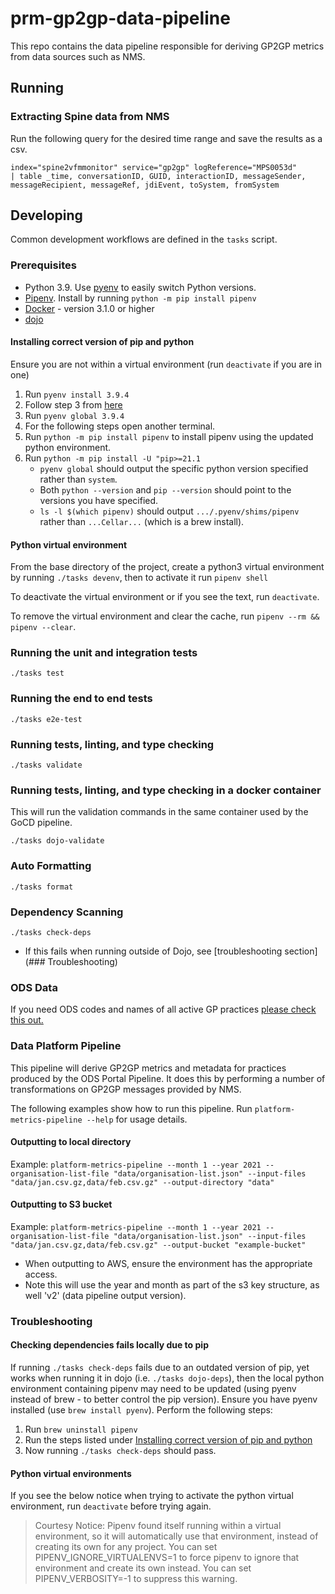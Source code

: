 # prm-gp2gp-data-pipeline

This repo contains the data pipeline responsible for deriving GP2GP metrics from data sources such as NMS.

## Running

### Extracting Spine data from NMS

Run the following query for the desired time range and save the results as a csv.

```
index="spine2vfmmonitor" service="gp2gp" logReference="MPS0053d"
| table _time, conversationID, GUID, interactionID, messageSender, messageRecipient, messageRef, jdiEvent, toSystem, fromSystem
```

## Developing

Common development workflows are defined in the `tasks` script.

### Prerequisites

- Python 3.9. Use [pyenv](https://github.com/pyenv/pyenv) to easily switch Python versions.
- [Pipenv](https://pypi.org/project/pipenv/). Install by running `python -m pip install pipenv`
- [Docker](https://www.docker.com/get-started) - version 3.1.0 or higher
- [dojo](https://github.com/kudulab/dojo)

#### Installing correct version of pip and python

Ensure you are not within a virtual environment (run `deactivate` if you are in one)

1. Run `pyenv install 3.9.4`
2. Follow step 3 from [here](https://github.com/pyenv/pyenv#basic-github-checkout )
3. Run `pyenv global 3.9.4`
4. For the following steps open another terminal.
5. Run `python -m pip install pipenv` to install pipenv using the updated python environment.
6. Run `python -m pip install -U "pip>=21.1`
   - `pyenv global` should output the specific python version specified rather than `system`.
   - Both `python --version` and `pip --version` should point to the versions you have specified.
   - `ls -l $(which pipenv)` should output `.../.pyenv/shims/pipenv` rather than `...Cellar...` (which is a brew install).

#### Python virtual environment

From the base directory of the project, create a python3 virtual environment by running `./tasks devenv`, then to activate it run `pipenv shell`

To deactivate the virtual environment or if you see the text, run `deactivate`.

To remove the virtual environment and clear the cache, run `pipenv --rm && pipenv --clear`.

### Running the unit and integration tests

`./tasks test`

### Running the end to end tests

`./tasks e2e-test`

### Running tests, linting, and type checking

`./tasks validate`

### Running tests, linting, and type checking in a docker container

This will run the validation commands in the same container used by the GoCD pipeline.

`./tasks dojo-validate`

### Auto Formatting

`./tasks format`

### Dependency Scanning

`./tasks check-deps`
- If this fails when running outside of Dojo, see [troubleshooting section](### Troubleshooting) 

### ODS Data

If you need ODS codes and names of all active GP practices
[please check this out.](https://github.com/nhsconnect/prm-gp2gp-ods-downloader#readme)

### Data Platform Pipeline

This pipeline will derive GP2GP metrics and metadata for practices produced by the ODS Portal Pipeline. It does this by performing a number of transformations on GP2GP messages provided by NMS.

The following examples show how to run this pipeline. Run `platform-metrics-pipeline --help` for usage details.

#### Outputting to local directory

Example: `platform-metrics-pipeline --month 1 --year 2021 --organisation-list-file "data/organisation-list.json" --input-files "data/jan.csv.gz,data/feb.csv.gz" --output-directory "data"`

#### Outputting to S3 bucket

Example: `platform-metrics-pipeline --month 1 --year 2021 --organisation-list-file "data/organisation-list.json" --input-files "data/jan.csv.gz,data/feb.csv.gz" --output-bucket "example-bucket"`

- When outputting to AWS, ensure the environment has the appropriate access.
- Note this will use the year and month as part of the s3 key structure, as well 'v2' (data pipeline output version). 

### Troubleshooting

#### Checking dependencies fails locally due to pip

If running `./tasks check-deps` fails due to an outdated version of pip, yet works when running it in dojo (i.e. `./tasks dojo-deps`), then the local python environment containing pipenv may need to be updated (using pyenv instead of brew - to better control the pip version).
Ensure you have pyenv installed (use `brew install pyenv`).
Perform the following steps:

1. Run `brew uninstall pipenv`
2. Run the steps listed under [Installing correct version of pip and python](#installing-correct-version-of-pip-and-python)
3. Now running `./tasks check-deps` should pass.

#### Python virtual environments

If you see the below notice when trying to activate the python virtual environment, run `deactivate` before trying again.

> Courtesy Notice: Pipenv found itself running within a virtual environment, so it will automatically use that environment, instead of creating its own for any project. You can set PIPENV_IGNORE_VIRTUALENVS=1 to force pipenv to ignore that environment and create its own instead. You can set PIPENV_VERBOSITY=-1 to suppress this warning.